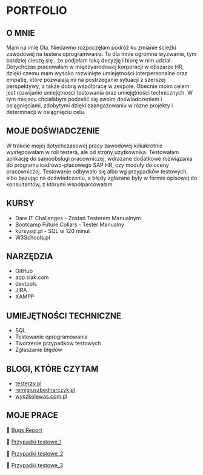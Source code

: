 # PORTFOLIO
## O MNIE
Mam na imię Ola. Niedawno rozpoczęłam podróż ku zmianie ścieżki zawodowej na testera oprogramwania. To dla mnie ogromne wyzwanie, tym bardziej cieszę się , że podjełam taką decyzję i biorę w nim udział. Dotychczas pracowałam w międzyarodowej korporacji w obszarze HR, dzięki czemu mam wysoko rozwinięte umiejętności interpersonalne oraz empatię, które pozwalają mi na postrzeganie sytuacji z szerszej perspektywy, a także dobrą współpracę w zespole. Obecnie moim celem jest rozwijanie umiejętności testowania oraz umiejętności technicznych. W tym miejscu chciałabym podzelić się swoim doświadczeniem i osiągnięciami, zdobytymi dzięki zaangażowaniu w rózne projekty i determnacji w osiągnięciu celu.
## MOJE DOŚWIADCZENIE
W trakcie mojej dotychczasowej pracy zawodowej kilkakrotnie występowałam w roli testera, ale od strony uzytkownika. Testowałam aplikację do samoobsługi pracowniczej, wdrażane dodatkowe rozwiązania do programu kadrowo-płacowego SAP HR, czy moduły do oceny pracowniczej. Testowanie odbywało się albo wg przypadków testowych, albo bazując na doświadczeniu, a błędy zgłazane byly w formie opisowej do konsultantów, z którymi współparcowałam.
## KURSY
* Dare IT Challenges - Zostań Testerem Manualnym
* Bootcamp Future Collars - Tester Manualny
* kursysql.pl - SQL w 120 minut
* W3Schools.pl
## NARZĘDZIA
* GitHub
* app.slak.com
* devtools
* JIRA
* XAMPP
## UMIEJĘTNOŚCI TECHNICZNE
* SQL
* Testowanie oprogramowania
* Tworzenie przypadków testowych
* Zgłaszanie błędów
## BLOGI, KTÓRE CZYTAM
* [testerzy.pl](www.testerzy.pl)
* [remigiuszbednarczyk.pl](https://remigiuszbednarczyk.pl/)
* [wyszkolewas.com.pl](https://www.wyszkolewas.com.pl)
## MOJE PRACE
:pushpin: [Bugs Report](https://docs.google.com/spreadsheets/d/1FCrcYuX5yiskBA4csUdLsOZ9UsNvL-_q/edit#gid=888234621)

:pushpin: [Przypadki testowe_1](https://docs.google.com/document/d/1ItJppzjYYx1L2ANMRTsO-OKa-YRQ2seL/edit)

:pushpin: [Przypadki testowe_2](https://docs.google.com/spreadsheets/d/1cIAuhlxMjpDj9NcTciFC-3x9VIIwJvIA/edit#gid=85183694)

:pushpin: [Przypadki testowe_3](https://docs.google.com/spreadsheets/d/1XPW8cd2-LD76ebWnNOZlksli108Bo87w/edit#gid=1388889754)

